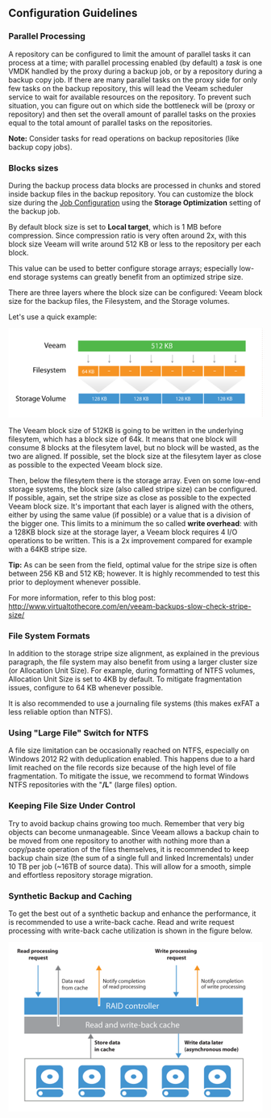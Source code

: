 <!--- This was last Changed 03-05-17 by PS --->
## Configuration Guidelines

### Parallel Processing
A repository can be configured to limit the amount of parallel tasks it can process at a time; with parallel processing enabled (by default) a *task* is one VMDK handled by the proxy during a backup job, or by a repository during a backup copy job. If there are many parallel tasks on the proxy side for only few tasks on the backup repository, this will lead the Veeam scheduler service to wait for available resources on the repository. To prevent such situation, you can figure out on which side the bottleneck will be (proxy or repository) and then set the overall amount of parallel tasks on the proxies equal to the total amount of parallel tasks on the repositories.

**Note:** Consider tasks for read operations on backup repositories (like backup copy jobs).

### Blocks sizes

During the backup process data blocks are processed in chunks and stored inside backup files in the backup repository. You can customize the block size during the [Job Configuration](../job_configuration/deduplication_and_compression.html#deduplication) using the **Storage Optimization** setting of the backup job.

By default block size is set to **Local target**, which is 1 MB before compression. Since compression ratio is very often around 2x, with this block size Veeam will write around 512 KB or less to the repository per each block.

This value can be used to better configure storage arrays; especially low-end storage systems can greatly benefit from an optimized stripe size.

There are three layers where the block size can be configured: Veeam block size for the backup files, the Filesystem, and the Storage volumes.

Let's use a quick example:

![Layers of block sizes](block-sizes-layers.png)

The Veeam block size of 512KB is going to be written in the underlying filesytem, which has a block size of 64k. It means that one block will consume 8 blocks at the filesytem lavel, but no block will be wasted, as the two are aligned. If possible, set the block size at the filesytem layer as close as possible to the expected Veeam block size.

Then, below the filesytem there is the storage array. Even on some low-end storage systems, the block size (also called stripe size) can be configured. If possible, again, set the stripe size as close as possible to the expected Veeam block size. It's important that each layer is aligned with the others, either by using the same value (if possible) or a value that is a division of the bigger one. This limits to a minimum the so called **write overhead**: with a 128KB block size at the storage layer, a Veeam block requires 4 I/O operations to be written. This is a 2x improvement compared for example with a 64KB stripe size.

**Tip:** As can be seen from the field, optimal value for the stripe size is often between 256 KB and 512 KB; however. It is highly recommended to test this prior to deployment whenever possible.

For more information, refer to this blog post: <http://www.virtualtothecore.com/en/veeam-backups-slow-check-stripe-size/>

### File System Formats
In addition to the storage stripe size alignment, as explained in the previous paragraph, the file system may also benefit from using a larger cluster size (or Allocation Unit Size). For example, during formatting of NTFS volumes, Allocation Unit Size is set to 4KB by default. To mitigate fragmentation issues, configure to 64 KB whenever possible.

It is also recommended to use a journaling file systems (this makes exFAT a less reliable option than NTFS).

### Using "Large File" Switch for NTFS
A file size limitation can be occasionally reached on NTFS, especially on Windows 2012 R2 with deduplication enabled. This happens due to a hard limit reached on the file records size because of the  high level of file fragmentation. To mitigate the issue, we recommend to format Windows NTFS repositories with the "**/L**" (large files) option.

### Keeping File Size Under Control
Try to avoid backup chains growing too much. Remember that very big objects can become unmanageable. Since Veeam allows a backup chain to be moved from one repository to another with nothing more than a copy/paste operation of the files themselves, it is recommended to keep backup chain size (the sum of a single full and linked Incrementals) under 10 TB per job (\~16TB of source data). This will allow for a smooth, simple and effortless repository storage migration.

### Synthetic Backup and Caching

To get the best out of a synthetic backup and enhance the performance, it is recommended to use a write-back cache. Read and write request processing with write-back cache utilization is shown in the figure below.

![](../media/image13.png)
